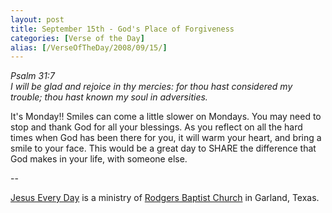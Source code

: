 ```yaml
---
layout: post
title: September 15th - God's Place of Forgiveness
categories: [Verse of the Day]
alias: [/VerseOfTheDay/2008/09/15/]
---
```


_Psalm 31:7  
I will be glad and rejoice in thy mercies: for thou hast considered
my trouble; thou hast known my soul in adversities._

It's Monday!! Smiles can come a little slower on Mondays. You may
need to stop and thank God for all your blessings. As you reflect on
all the hard times when God has been there for you, it will warm your
heart, and bring a smile to your face. This would be a great day to
SHARE the difference that God makes in your life, with someone
else.

 --

<a href=http://jesuseveryday.net>Jesus Every Day</a> is a ministry of <a href=http://rodgersbaptist.net>Rodgers Baptist Church</a> in Garland, Texas.
